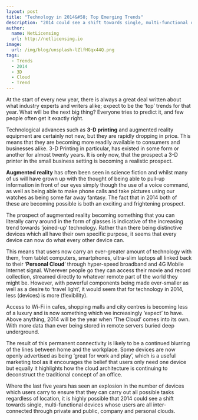 ```yaml
---
layout: post
title: "Technology in 2014&#58; Top Emerging Trends"
description: "2014 could see a shift towards single, multi-functional devices whose users are all inter-connected through private and public, company and personal clouds"
author:
  name: NetLicensing
  url: http://netlicensing.io
image:
  url: /img/blog/unsplash-lZlfHGqx44Q.png
tags:
  - Trends
  - 2014
  - 3D
  - Cloud
  - Trend
---
```


At the start of every new year, there is always a great deal written about what industry experts and writers alike; expect to be the ‘top’ trends for that year. What will be the next big thing? Everyone tries to predict it, and few people often get it exactly right.

Technological advances such as **3-D printing** and augmented reality equipment are certainly not new, but they are rapidly dropping in price. This means that they are becoming more readily available to consumers and businesses alike. 3-D Printing in particular, has existed in some form or another for almost twenty years. It is only now, that the prospect a 3-D printer in the small business setting is becoming a realistic prospect.

**Augmented reality** has often been seen in science fiction and whilst many of us will have grown up with the thought of being able to pull-up information in front of our eyes simply though the use of a voice command, as well as being able to make phone calls and take pictures using our watches as being some far away fantasy. The fact that in 2014 both of these are becoming possible is both an exciting and frightening prospect.

The prospect of augmented reality becoming something that you can literally carry around in the form of glasses is indicative of the increasing trend towards ‘joined-up’ technology. Rather than there being distinctive devices which all have their own specific purpose, it seems that every device can now do what every other device can.

This means that users now carry an ever-greater amount of technology with them, from tablet computers, smartphones, ultra-slim laptops all linked back to their ‘**Personal Cloud**’ through hyper-speed broadband and 4G Mobile Internet signal. Wherever people go they can access their movie and record collection, streamed directly to whatever remote part of the world they might be. However, with powerful components being made ever-smaller as well as a desire to ‘travel light’, it would seem that for technology in 2014, less (devices) is more (flexibility).

Access to Wi-Fi in cafes, shopping malls and city centres is becoming less of a luxury and is now something which we increasingly ‘expect’ to have. Above anything, 2014 will be the year when ‘The Cloud’ comes into its own. With more data than ever being stored in remote servers buried deep underground.

The result of this permanent connectivity is likely to be a continued blurring of the lines between home and the workplace. Some devices are now openly advertised as being ‘great for work and play’, which is a useful marketing tool as it encourages the belief that users only need one device but equally it highlights how the cloud architecture is continuing to deconstruct the traditional concept of an office.

Where the last five years has seen an explosion in the number of devices which users carry to ensure that they can carry out all possible tasks regardless of location, it is highly possible that 2014 could see a shift towards single, multi-functional devices whose users are all inter-connected through private and public, company and personal clouds.
